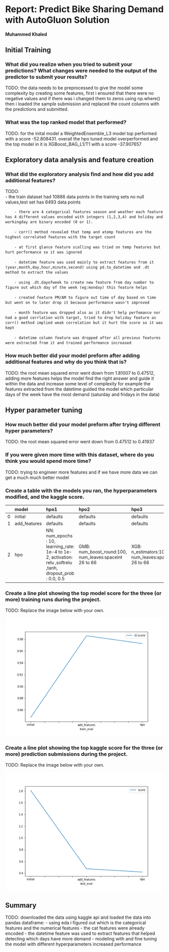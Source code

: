 # Report: Predict Bike Sharing Demand with AutoGluon Solution
#### Muhammed Khaled

## Initial Training
### What did you realize when you tried to submit your predictions? What changes were needed to the output of the predictor to submit your results?
TODO: the data needs to be preprocessed to give the model some complexity by creating some features, first i ensured that there were no negative values and if there was i changed them to zeros using np.where() then i loaded the sample submission and replaced the count columns with the predictions and submitted.

### What was the top ranked model that performed?
TODO: for the inital model a WeightedEnsemble_L3 model top performed with a score -52.808431. overall the hpo tuned model overperformed and the top model in it is XGBoost_BAG_L1/T1 with a score -37.907657 

## Exploratory data analysis and feature creation
### What did the exploratory analysis find and how did you add additional features?
TODO:   
        - the train dataset had 10886 data points in the training sets no null values,test set has 6493 data points

        - there are 4 categorical features season and weather each feature has 4 different values encoded with integers (1,2,3,4) and holiday and workingday are binary encoded (0 or 1).

        - corr() method revealed that temp and atemp features are the highest correlated features with the target count

        - at first glance feature scalling was tried on temp features but hurt performance so it was ignored

        - datetime feature was used mainly to extract features from it (year,month,day,hour,minute,second) using pd.to_datetime and .dt method to extract the values  

        - using .dt.dayofweek to create new feature from day number to figure out which day of the week (eg:monday) this feature helps

        - created feature PM/AM to figure out time of day based on time but went on to later drop it because performance wasn't improved

        - month feature was dropped also as it didn't help perfomance nor had a good corrlation with target, tried to drop holiday feature as corr() method implied weak correlation but it hurt the score so it was kept

        - datetime column feature was dropped after all previous features were extracted from it and trained performance increased  



### How much better did your model preform after adding additional features and why do you think that is?
TODO: the root mean squared error went down from 1.81007 to 0.47512, adding more features helps the model find the right answer and guide it within the data and increase some level of complexity for example the features extracted from the datetime guided the model which particular days of the week have the most demand (saturday and fridays in the data)

## Hyper parameter tuning
### How much better did your model preform after trying different hyper parameters?
TODO: the root mean squared error went down from 0.47512 to 0.41937

### If you were given more time with this dataset, where do you think you would spend more time?
TODO: trying to engineer more features and if we have more data we can get a much much better model

### Create a table with the models you ran, the hyperparameters modified, and the kaggle score.
|    | model        | hpo1                                                                                                        | hpo2                                                   | hpo3                                                  |   score |
|---:|:-------------|:------------------------------------------------------------------------------------------------------------|:-------------------------------------------------------|:------------------------------------------------------|--------:|
|  0 | initial      | defaults                                                                                                    | defaults                                               | defaults                                              | 1.81007 |
|  1 | add_features | defaults                                                                                                    | defaults                                               | defaults                                              | 0.47512 |
|  2 | hpo          | NN: num_epochs : 10, learning_rate: 1e-4 to 1e-2, activation: relu ,softrelu ,tanh, dropout_prob : 0.0, 0.5 | GMB: num_boost_round:100, num_leaves:spaceint 26 to 66 | XGB: n_estimators:10000, num_leaves:spaceint 26 to 66 | 0.41937 |

### Create a line plot showing the top model score for the three (or more) training runs during the project.

TODO: Replace the image below with your own.

![model_train_score.png](img/model_train_score.png)

### Create a line plot showing the top kaggle score for the three (or more) prediction submissions during the project.

TODO: Replace the image below with your own.

![model_test_score.png](img/model_test_score.png)

## Summary
TODO: downloaded the data using kaggle api and loaded the data into pandas dataframe:
        - using eda i figured out which is the categorical features and the numerical features 
        - the cat features were already encoded 
        - the datetime feature was used to extract features that helped detecting which days have more demand
        - modeling with and fine tuning the model with different hyperparameters increased performance
